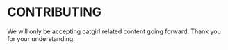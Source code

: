 # CONTRIBUTING

We will only be accepting catgirl related content going forward. Thank you for your understanding.
